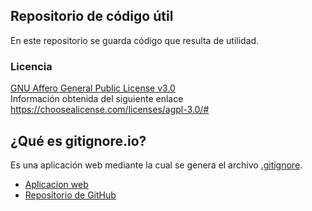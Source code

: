 ## Repositorio de código útil
En este repositorio se guarda código que resulta de utilidad.

### Licencia
[GNU Affero General Public License v3.0](LICENSE.md)
<br>Información obtenida del siguiente enlace https://choosealicense.com/licenses/agpl-3.0/#

## ¿Qué es gitignore.io?
Es una aplicación web mediante la cual se genera el archivo [.gitignore](https://help.github.com/articles/ignoring-files/).
- [Aplicacion web](https://gitignore.io)
- [Repositorio de GitHub](https://github.com/joeblau/gitignore.io)
